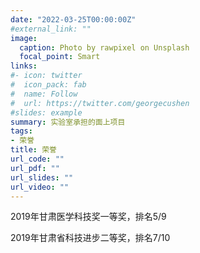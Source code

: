 ```yaml
---
date: "2022-03-25T00:00:00Z"
#external_link: ""
image:
  caption: Photo by rawpixel on Unsplash
  focal_point: Smart
links:
#- icon: twitter
#  icon_pack: fab
#  name: Follow
#  url: https://twitter.com/georgecushen
#slides: example
summary: 实验室承担的面上项目
tags:
- 荣誉
title: 荣誉
url_code: ""
url_pdf: ""
url_slides: ""
url_video: ""
---
```

2019年甘肃医学科技奖一等奖，排名5/9

2019年甘肃省科技进步二等奖，排名7/10
